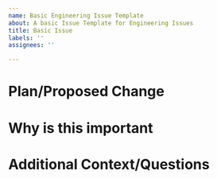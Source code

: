 ```yaml
---
name: Basic Engineering Issue Template
about: A basic Issue Template for Engineering Issues
title: Basic Issue
labels: ''
assignees: ''

---
```


# Plan/Proposed Change

# Why is this important

# Additional Context/Questions

